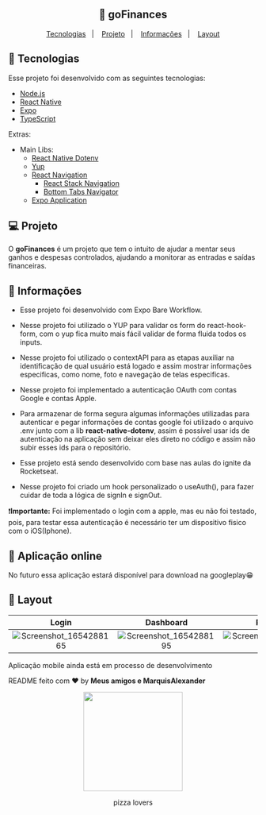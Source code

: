 <h2 align="center">
  📒 goFinances
</h2>

<p align="center">
  <a href="#rocket-tecnologias">Tecnologias</a>&nbsp;&nbsp;&nbsp;|&nbsp;&nbsp;&nbsp;
  <a href="#-projeto">Projeto</a>&nbsp;&nbsp;&nbsp;|&nbsp;&nbsp;&nbsp;
  <a href="#-informações">Informações</a>&nbsp;&nbsp;&nbsp;|&nbsp;&nbsp;&nbsp;
  <a href="#-layout">Layout</a>
</p>

## 🚀 Tecnologias

Esse projeto foi desenvolvido com as seguintes tecnologias:

- [Node.js](https://nodejs.org/en/)
- [React Native](https://facebook.github.io/react-native/)
- [Expo](https://expo.io/)
- [TypeScript](https://www.typescriptlang.org/)

Extras:
- Main Libs:
  - [React Native Dotenv](https://www.npmjs.com/package/react-native-dotenv)
  - [Yup](https://www.npmjs.com/package/yup)
  - [React Navigation](https://reactnavigation.org/)
    - [React Stack Navigation](https://reactnavigation.org/docs/stack-navigator/)
    - [Bottom Tabs Navigator](https://reactnavigation.org/docs/bottom-tab-navigator/)
  - [Expo Application](https://docs.expo.dev/guides/authentication/#google)

## 💻 Projeto
O **goFinances** é um projeto que tem o intuito de ajudar a mentar seus ganhos e despesas controlados, ajudando a monitorar as entradas e saídas financeiras.

## 🤔 Informações
- Esse projeto foi desenvolvido com Expo Bare Workflow.
- Nesse projeto foi utilizado o YUP para validar os form do react-hook-form, com o yup fica muito mais fácil validar de forma fluida todos os inputs.
- Nesse projeto foi utilizado o contextAPI para as etapas auxiliar na identificação de qual usuário está logado e assim mostrar informações especificas, como nome, foto e navegação de telas especificas.
- Nesse projeto foi implementado a autenticação OAuth com contas Google e contas Apple.
- Para armazenar de forma segura algumas informações utilizadas para autenticar e pegar informações de contas google foi utilizado o arquivo .env junto com a lib **react-native-dotenv**, assim é possível usar ids de autenticação na aplicação sem deixar eles direto no código e assim não subir esses ids para o repositório.
- Esse projeto está sendo desenvolvido com base nas aulas do ignite da Rocketseat.

- Nesse projeto foi criado um hook personalizado o useAuth(), para fazer cuidar de toda a lógica de signIn e signOut.



❗**Importante:** Foi implementado o login com a apple, mas eu não foi testado, pois, para testar essa autenticação é necessário ter um dispositivo fisico com o iOS(Iphone).

## 🎉 Aplicação online
No futuro essa aplicação estará disponível para download na googleplay😁

## 🧧 Layout
|Login|Dashboard|Register|Resumo|
|:---:|:---:|:---:|:---:|
|![Screenshot_1654288165](https://user-images.githubusercontent.com/51330232/171947954-dc5b34e8-79d1-4047-9378-914ed7c7d28a.png)|![Screenshot_1654288195](https://user-images.githubusercontent.com/51330232/171947959-3b0ea08d-f04f-4cd6-aeb0-78e4b1b48a57.png)|![Screenshot_1654288198](https://user-images.githubusercontent.com/51330232/171947963-9fd54aa4-ca4c-4d6a-b6fb-2c21c820938e.png)|![Screenshot_1654288261](https://user-images.githubusercontent.com/51330232/171947966-e289f88f-29b8-41ae-b288-78592d7c0e32.png)|


Aplicação mobile ainda está em processo de desenvolvimento

README feito com ❤️ by **Meus amigos e MarquisAlexander**

<p align="center"><img height="200px" src="https://user-images.githubusercontent.com/51330232/153605912-983cf89c-d4e7-490b-8580-c288b0ffb737.gif"/><p align="center">pizza lovers</p></p>
